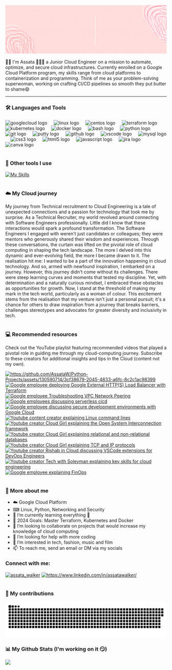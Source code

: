 ![Assatawgithubheader png (2)](https://github.com/AssataW/AssataW/blob/main/assets/images/Assatawgithubheader%20png%20(2).gif?raw=true )

👋🏽 I'm Assata 👩🏽‍💻 a Junior Cloud Engineer on a mission to automate, optimize, and secure cloud infrastructures. Currently enrolled on a Google Cloud Platform program, my skills range from cloud platforms to containerization and programming. Think of me as your problem-solving superwoman, working on crafting CI/CD pipelines so smooth they put butter to shame😄

-----------------------------------------------------------------------------------------------------------------------------------------------------------------------------
### :hammer_and_wrench: Languages and Tools

<div align="left">
</div>

###

<div align="left">
  <img src="https://cdn.jsdelivr.net/gh/devicons/devicon/icons/googlecloud/googlecloud-original.svg" height="40" alt="googlecloud logo"  />
  <img width="12" />
  <img src="https://cdn.jsdelivr.net/gh/devicons/devicon/icons/linux/linux-original.svg" height="40" alt="linux logo"  />
  <img width="12" />
  <img src="https://cdn.jsdelivr.net/gh/devicons/devicon/icons/centos/centos-original.svg" height="40" alt="centos logo"  />
  <img width="12" />
  <img src="https://cdn.jsdelivr.net/gh/devicons/devicon/icons/terraform/terraform-original.svg" height="40" alt="terraform logo"  />
  <img width="12" />
  <img src="https://cdn.jsdelivr.net/gh/devicons/devicon/icons/kubernetes/kubernetes-plain.svg" height="40" alt="kubernetes logo"  />
  <img width="12" />
  <img src="https://cdn.jsdelivr.net/gh/devicons/devicon/icons/docker/docker-original.svg" height="40" alt="docker logo"  />
  <img width="12" />
  <img src="https://cdn.jsdelivr.net/gh/devicons/devicon/icons/bash/bash-original.svg" height="40" alt="bash logo"  />
  <img width="12" />
    <img src="https://cdn.jsdelivr.net/gh/devicons/devicon/icons/python/python-original.svg" height="40" alt="python logo"  />
  <img width="12" />
  <img src="https://cdn.jsdelivr.net/gh/devicons/devicon/icons/git/git-original.svg" height="40" alt="git logo"  />
  <img width="12" />
  <img src="https://cdn.jsdelivr.net/gh/devicons/devicon/icons/putty/putty-original.svg" height="40" alt="putty logo"  />
  <img width="12" />
  <img src="https://cdn.jsdelivr.net/gh/devicons/devicon/icons/github/github-original.svg" height="40" alt="github logo"  />
  <img width="12" />
  <img src="https://cdn.jsdelivr.net/gh/devicons/devicon/icons/vscode/vscode-original.svg" height="40" alt="vscode logo"  />
  <img width="12" />
  <img src="https://cdn.jsdelivr.net/gh/devicons/devicon/icons/mysql/mysql-original.svg" height="40" alt="mysql logo"  />
  <img width="12" />
  <img src="https://cdn.jsdelivr.net/gh/devicons/devicon/icons/css3/css3-original.svg" height="40" alt="css3 logo"  />
  <img width="12" />
  <img src="https://cdn.jsdelivr.net/gh/devicons/devicon/icons/html5/html5-original.svg" height="40" alt="html5 logo"  />
  <img width="12" />
  <img src="https://cdn.jsdelivr.net/gh/devicons/devicon/icons/javascript/javascript-original.svg" height="40" alt="javascript logo"  />
  <img width="12" />
  <img src="https://cdn.jsdelivr.net/gh/devicons/devicon/icons/jira/jira-original.svg" height="40" alt="jira logo"  />
  <img width="12" />
  <img src="https://cdn.jsdelivr.net/gh/devicons/devicon/icons/canva/canva-original.svg" height="40" alt="canva logo"  />
  <img width="12" />
</div>

#

### 🧰 Other tools I use

[![My Skills](https://skillicons.dev/icons?i=powershell,replit,figma,ps&theme=dark)](https://skillicons.dev) 

#
### :cloud: My Cloud journey
My journey from Technical recruitment to Cloud Engineering is a tale of unexpected connections and a passion for technology that took me by surprise. As a Technical Recruiter, my world revolved around connecting with Software Engineers professionally. Little did I know that these interactions would spark a profound transformation. The Software Engineers I engaged with weren't just candidates or colleagues; they were mentors who generously shared their wisdom and experiences. Through these conversations, the curtain was lifted on the pivotal role of cloud computing in shaping the tech landscape. The more I delved into this dynamic and ever-evolving field, the more I became drawn to it. The realisation hit me: I wanted to be a part of the innovation happening in cloud technology. And so, armed with newfound inspiration, I embarked on a journey. However, this journey didn't come without its challenges. There were steep learning curves and moments that tested my discipline. Yet, with determination and a naturally curious mindset, I embraced these obstacles as opportunities for growth. Now, I stand at the threshold of making my mark in the tech world, particularly as a woman of colour. This excitement stems from the realisation that my venture isn't just a personal pursuit; it's a chance for others to draw inspiration from a journey that breaks barriers, challenges stereotypes and advocates for greater diversity and inclusivity in tech.

#

### :computer: Recommended resources

Check out the YouTube playlist featuring recommended videos that played a pivotal role in guiding me through my cloud-computing journey. Subscribe to these creators for additional insights and tips in the Cloud (content not my own).

<!-- YOUTUBE-LINKS -->

<a href="https://www.youtube.com/watch?v=etAaLNrjh20"><img src="https://github.com/AssataW/AssataW/assets/130590714/1b1fb84d-7859-4b84-8130-79ca5edb0ce0" alt="https://github.com/AssataW/Python-Projects/assets/130590714/3cf38679-2045-4833-a6fc-8c2c1ac98399"></a> 
<a href="https://www.youtube.com/watch?v=FqqhaOlefwY"><img src="https://github.com/AssataW/AssataW/assets/130590714/e9ab0a36-97a7-4205-8926-5179c52975a9" alt="Google employee deploying Google External HTTP(S) Load Balancer with Terraform"></a> 
<a href="https://www.youtube.com/watch?v=oHtptmIZ-8c"><img src="https://github.com/AssataW/AssataW/assets/130590714/a14a5789-c4e5-4869-8f35-7aeb4690d855" alt="Google employee Troubleshooting VPC Network Peering"></a> 
<a href="https://www.youtube.com/watch?v=i3epeCk8ldc"><img src="https://github.com/AssataW/AssataW/assets/130590714/c241a2a3-15d1-4f7f-bbf7-ff9029073242" alt="Google employees discussing serverless cicd"></a>
<a href="https://www.youtube.com/watch?v=hVTnW-rH5Vc"><img src="https://github.com/AssataW/AssataW/assets/130590714/87aa559a-aabe-4f25-9537-e89327a58b98" alt="Google employee discussing secure development environments with Google Cloud"></a>
<a href="https://www.youtube.com/watch?v=qJhzrdazCZU&t=12s"><img src="https://github.com/AssataW/AssataW/assets/130590714/c7035b06-02ae-42ce-a95b-f2099e341f18" alt="Youtube content creator explaining Linux command lines"></a>
<a href="https://www.youtube.com/watch?v=c1GdbWG_fXo"><img src="https://github.com/AssataW/AssataW/assets/130590714/e9c5efd2-6d43-4cfc-9d20-fb5898116abf" alt="Youtube creator Cloud Girl explaining the Open System Interconnection framework"></a>
<a href="https://www.youtube.com/watch?v=ORxMMo7it_Y"><img src="https://github.com/AssataW/AssataW/assets/130590714/96fab0e4-053c-44c8-887e-ceb02b12ef22" alt="Youtube creator Cloud Girl explaining relational and non-relational databases"></a>
<a href="https://www.youtube.com/watch?v=QjqUEcKhTM8"><img src="https://github.com/AssataW/AssataW/assets/130590714/95c30120-edc0-4a7c-aeb1-35fb36544ee4" alt="Youtube creator Cloud Girl explaining TCP and IP protocols"></a>
<a href="https://www.youtube.com/watch?v=psJVKazKU8Y"><img src="https://github.com/AssataW/AssataW/assets/130590714/d29a2ceb-70d7-49b0-a9b6-154e3fd6e0fa" alt="Youtube creator Rishab in Cloud discussing VSCode extensions for DevOps Engineers"></a>
<a href="https://www.youtube.com/watch?v=ygwPOBVHoi0"><img src="https://github.com/AssataW/AssataW/assets/130590714/9e36da14-5ca3-4021-af2a-8e3d623f30b8" alt="Youtube creator Tech with Soleyman explaining key skills for cloud engineering"></a>
<a href="https://www.youtube.com/watch?v=hP5rhIcx9Ck"><img src="https://github.com/AssataW/AssataW/assets/130590714/369012a3-5b4f-4b4c-ad92-7424c1370e2d" alt="Google employee explaining FinOps"></a>

<!-- END YOUTUBE-LINKS -->

#
### :round_pushpin: More about me
- :cloud: Google Cloud Platform 
- ⌨ Linux, Python, Networking and Security
- 🌱 I’m currently learning everything 🤣
- 🥅 2024 Goals: Master Terraform, Kubernetes and Docker 
- 💞️ I’m looking to collaborate on projects that would increase my knowledge of cloud computing 
- 🤔 I’m looking for help with more coding
- 👀 I’m interested in tech, fashion, music and film
- 📫 To reach me, send an email or DM via my socials

<h3 align="left">Connect with me:</h3>
<p align="left">
<a href="https://twitter.com/assata_walker" target="blank"><img align="center" src="https://raw.githubusercontent.com/rahuldkjain/github-profile-readme-generator/master/src/images/icons/Social/twitter.svg" alt="assata_walker" height="30" width="40" /></a>
<a href="https://www.linkedin.com/in/assatawalker/" target="blank"><img align="center" src="https://raw.githubusercontent.com/rahuldkjain/github-profile-readme-generator/master/src/images/icons/Social/linked-in-alt.svg" alt="https://www.linkedin.com/in/assatawalker/" height="30" width="40" /></a>
  
#

### 🐍 My contributions
![snake gif](https://github.com/AssataW/AssataW/blob/output/github-contribution-grid-snake-dark.svg)


### 📊 My Github Stats (I'm working on it :smirk:)

<a href="http://www.github.com/AssataW"><img src="https://github-readme-streak-stats.herokuapp.com/?user=AssataW&stroke=ffffff&background=181824&ring=ec4899&fire=ec4899&currStreakNum=ffffff&currStreakLabel=ec4899&sideNums=ffffff&sideLabels=ffffff&dates=ffffff&hide_border=true" /></a>

<!---
AssataW/AssataW is a ✨ special ✨ repository because its `README.md` (this file) appears on your GitHub profile.
You can click the Preview link to take a look at your changes.
--->
